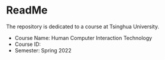 # ReadMe
The repository is dedicated to a course at Tsinghua University.
* Course Name: Human Computer Interaction Technology
* Course ID:
* Semester: Spring 2022
